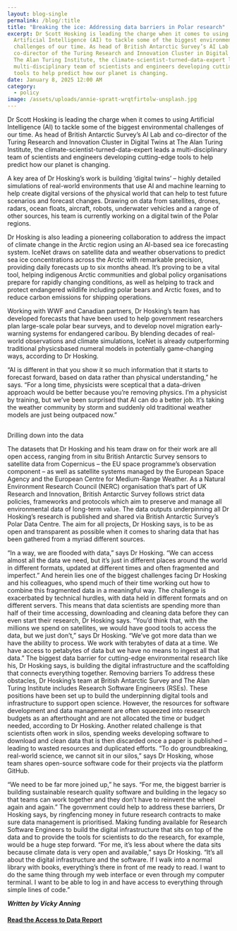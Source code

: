 ```yaml
---
layout: blog-single
permalink: /blog/:title
title: "Breaking the ice: Addressing data barriers in Polar research"
excerpt: Dr Scott Hosking is leading the charge when it comes to using
  Artificial Intelligence (AI) to tackle some of the biggest environmental
  challenges of our time. As head of British Antarctic Survey’s AI Lab and
  co-director of the Turing Research and Innovation Cluster in Digital Twins at
  The Alan Turing Institute, the climate-scientist-turned-data-expert leads a
  multi-disciplinary team of scientists and engineers developing cutting-edge
  tools to help predict how our planet is changing.
date: January 8, 2025 12:00 AM
category:
  - policy
image: /assets/uploads/annie-spratt-wrqtfirtolw-unsplash.jpg
---
```

Dr Scott Hosking is leading the charge when it comes to using Artificial Intelligence (AI) to tackle some of the biggest environmental challenges of our time. As head of British Antarctic Survey’s AI Lab and co-director of the Turing Research and Innovation Cluster in Digital Twins at The Alan Turing Institute, the climate-scientist-turned-data-expert leads a multi-disciplinary team of scientists and engineers developing cutting-edge tools to help predict how our planet is changing.


A key area of Dr Hosking’s work is building ‘digital twins’ – highly detailed simulations of real-world environments that use AI and machine learning to help create digital versions of the physical world that can help to test future scenarios and forecast changes. Drawing on data from satellites, drones, radars, ocean floats, aircraft, robots, underwater vehicles and a range of other sources, his team is currently working on a digital twin of the Polar regions.


Dr Hosking is also leading a pioneering collaboration to address the impact of climate change in the Arctic region using an AI-based sea ice forecasting system. IceNet draws on satellite data and weather observations to predict sea ice concentrations across the Arctic with remarkable precision, providing daily forecasts up to six months ahead.  It’s proving to be a vital tool, helping indigenous Arctic communities and global policy organisations prepare for rapidly changing conditions, as well as helping to track and protect endangered wildlife including polar bears and Arctic foxes, and to reduce carbon emissions for shipping operations.



Working with WWF and Canadian partners, Dr Hosking’s team has developed forecasts that have been used to help government researchers plan large-scale polar bear surveys, and to develop novel migration early-warning systems for endangered caribou. By blending decades of real-world observations and climate
simulations, IceNet is already outperforming traditional physicsbased numeral models in potentially game-changing ways, according to Dr Hosking. 

“AI is different in that you show it so much information that it starts to forecast forward, based on data rather than physical understanding,” he says. “For a long time, physicists were sceptical that a data-driven approach would be better because you’re removing physics. I’m a physicist by training, but we’ve been surprised that AI can do a better job. It’s taking the weather community by storm and suddenly old traditional weather models are just being outpaced now.”

## 
Drilling down into the data

The datasets that Dr Hosking and his team draw on for their work are all open access, ranging from in situ British Antarctic Survey sensors to satellite data from Copernicus – the EU space programme’s observation component – as well as satellite systems managed by the European Space Agency and the European Centre for Medium-Range Weather. As a Natural Environment Research Council (NERC) organisation that’s part of UK Research and Innovation, British Antarctic Survey follows strict data policies, frameworks and protocols which aim to preserve and manage all environmental data of long-term value. The data outputs underpinning all Dr Hosking’s research is published and shared via British Antarctic Survey’s Polar Data Centre. The aim for all projects, Dr Hosking says, is to be as open and transparent as possible when it comes to sharing data that has been gathered from a myriad different sources. 

“In a way, we are flooded with data,” says Dr Hosking. “We can access almost all the data we need, but it’s just in different places around the world in different formats, updated at different times and often fragmented and imperfect.”
And herein lies one of the biggest challenges facing Dr Hosking and his colleagues, who spend much of their time working out how to combine this fragmented data in a meaningful way. The challenge is exacerbated by technical hurdles, with data held in different formats and on different servers. This means that data scientists are spending more than half of their time accessing, downloading and cleaning data before they can even start their research, Dr Hosking says.
“You’d think that, with the millions we spend on satellites, we would have good tools to access the data, but we just don’t,” says Dr Hosking. “We’ve got more data than we have the ability to process. We work with terabytes of data  at a time. We have access to petabytes  of data but we have no means to ingest all that data.”
The biggest data barrier for cutting-edge environmental research like his, Dr Hosking says, is building the digital infrastructure and the scaffolding that connects everything together.
Removing barriers
To address these obstacles, Dr Hosking’s team at British Antarctic Survey and The Alan Turing Institute includes Research Software Engineers (RSEs). These positions have been set up to build the underpinning digital tools and infrastructure to support open science. However, the resources for software development and data management are often squeezed into research budgets as an afterthought and are not allocated the time or budget needed, according to Dr Hosking.
Another related challenge is that scientists often work in silos, spending weeks developing software to download and clean data that is then discarded once a paper is published – leading to wasted resources and duplicated efforts.
“To do groundbreaking, real-world science, we cannot sit in our silos,” says Dr Hosking, whose team shares open-source software code for their projects via the platform GitHub. 

“We need to be far more joined up,” he says. “For me, the biggest barrier is building sustainable research quality software and building in the legacy so that teams can work together and they don’t have to reinvent the wheel again and again.” 
The government could help to address these barriers, Dr Hosking says, by ringfencing money in future research contracts to make sure data management is prioritised. Making funding available for Research Software Engineers to build the digital infrastructure that sits on top of the data and to provide the tools for scientists to do the research, for example, would be a huge step forward. 
“For me, it’s less about where the data sits because climate data is very open and available,” says Dr Hosking. “It’s all about the digital infrastructure and the software. If I walk into a normal library with books, everything’s there in front of me ready to read. I want to do the same thing through my web interface or even through my computer terminal. I want to be able to log in and have access to everything through simple lines of code.”

***W﻿ritten by Vicky Anning***

#### **[R﻿ead the Access to Data Report](https://ai.cam.ac.uk/assets/uploads/ai-cam-access-to-data-case-studies.pdf)**